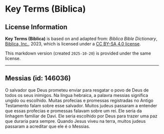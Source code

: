 # Key Terms (Biblica)

## License Information

**Key Terms (Biblica)** is based on and adapted from: _Biblica Bible Dictionary_, [Biblica, Inc.](https://www.biblica.com/), 2023, which is licensed under a [CC BY-SA 4.0 license](https://creativecommons.org/licenses/by-sa/4.0/legalcode.en).

This markdown version (created `2025-10-20`) is provided under the same license.



--------------------------------

## Messias (id: 146036)

O salvador que Deus prometeu enviar para resgatar o povo de Deus de todos os seus inimigos. Na língua hebraica, a palavra messias significa ungido ou escolhido. Muitas profecias e promessas registradas no Antigo Testamento falam sobre esse salvador. Muitos judeus passaram a entender que essas profecias e promessas falavam sobre um rei. Ele seria da linhagem familiar de Davi. Ele seria escolhido por Deus para trazer uma paz que duraria para sempre. Quando Jesus viveu na terra, muitos judeus passaram a acreditar que ele é o Messias.



